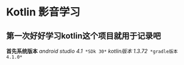 # Kotlin 影音学习

## 第一次好好学习kotlin这个项目就用于记录吧



**首先系统版本**
*android studio 4.1*`
*SDk 30*`
*kotlin版本  1.3.72*`
*gradle版本  4.1.0*`



